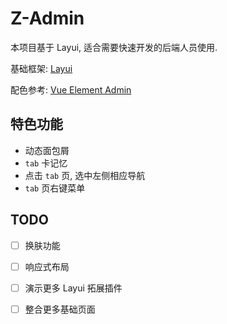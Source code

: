 # Z-Admin

本项目基于 Layui, 适合需要快速开发的后端人员使用.

基础框架: [Layui](https://www.layui.com/)

配色参考: [Vue Element Admin](https://panjiachen.github.io/vue-element-admin/#/dashboard)


## 特色功能

 * 动态面包屑
 * `tab` 卡记忆
 * 点击 `tab` 页, 选中左侧相应导航
 * `tab` 页右键菜单
 


## TODO

- [ ] 换肤功能  
- [ ] 响应式布局
- [ ] 演示更多 Layui 拓展插件
- [ ] 整合更多基础页面

